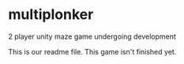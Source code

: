 # multiplonker
2 player unity maze game undergoing development

This is our readme file. This game isn't finished yet.
